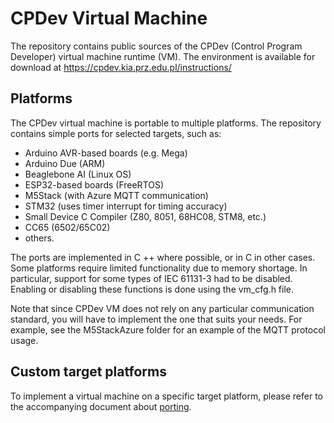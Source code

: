# CPDev Virtual Machine

The repository contains public sources of the CPDev (Control Program Developer) virtual machine runtime (VM).
The environment is available for download at https://cpdev.kia.prz.edu.pl/instructions/ 

## Platforms

The CPDev virtual machine is portable to multiple platforms. The repository contains simple ports for selected targets, such as:
* Arduino AVR-based boards (e.g. Mega)
* Arduino Due (ARM)
* Beaglebone AI (Linux OS)
* ESP32-based boards (FreeRTOS)
* M5Stack (with Azure MQTT communication)
* STM32 (uses timer interrupt for timing accuracy)
* Small Device C Compiler (Z80, 8051, 68HC08, STM8, etc.)
* CC65 (6502/65C02)
* others.

The ports are implemented in C ++ where possible, or in C in other cases. Some platforms require limited functionality due to memory shortage. In particular, support for some types of IEC 61131-3 had to be disabled. Enabling or disabling these functions is done using the vm_cfg.h file. 

Note that since CPDev VM does not rely on any particular communication standard, you will have to implement the one that suits your needs. For example, see the M5StackAzure folder for an example of the MQTT protocol usage.

## Custom target platforms

To implement a virtual machine on a specific target platform, please refer to the accompanying document about [porting](porting.md).
